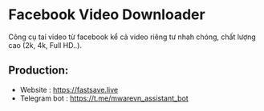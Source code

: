 # Facebook Video Downloader

 Công cụ taỉ video từ facebook kể cả video riêng tư nhah chóng, chất lượng cao (2k, 4k, Full HD..).


## Production:

- Website : https://fastsave.live
- Telegram bot : https://t.me/mwarevn_assistant_bot
